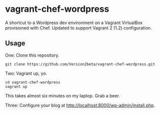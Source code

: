 # vagrant-chef-wordpress

A shortcut to a Wordpress dev environment on a Vagrant VirtualBox provisioned with Chef. Updated to support Vagrant 2 (1.2) configuration.

## Usage

One: Clone this repository.

```
git clone https://github.com/Version2beta/vagrant-chef-wordpress.git
```

Two: Vagrant up, yo.

```
cd vagrant-chef-wordpress
vagrant up
```

This takes almost six minutes on my laptop. Grab a beer.

Three: Configure your blog at [http://localhost:8000/wp-admin/install.php](http://localhost:8000/wp-admin/install.php).

